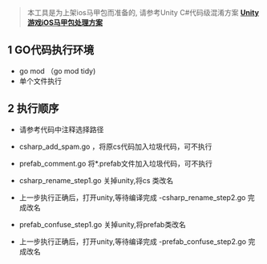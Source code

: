﻿>本工具是为上架ios马甲包而准备的, 请参考Unity C#代码级混淆方案   **[Unity游戏iOS马甲包处理方案](https://zhuanlan.zhihu.com/p/523090660)**

 

## 1 GO代码执行环境

- go mod （go mod tidy)
- 单个文件执行
 

## 2 执行顺序
- 请参考代码中注释选择路径
-  csharp_add_spam.go ，将原cs代码加入垃圾代码，可不执行

- prefab_comment.go 将*.prefab文件加入垃圾代码，可不执行

- csharp_rename_step1.go 关掉unity,将cs 类改名
- 上一步执行正确后，打开unity,等待编译完成
-csharp_rename_step2.go 完成改名


- prefab_confuse_step1.go 关掉unity,将prefab类改名
- 上一步执行正确后，打开unity,等待编译完成
-prefab_confuse_step2.go 完成改名